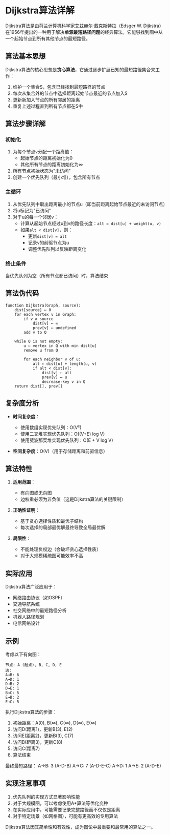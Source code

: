 # Dijkstra算法详解

Dijkstra算法是由荷兰计算机科学家艾兹赫尔·戴克斯特拉（Edsger W. Dijkstra）在1956年提出的一种用于解决**单源最短路径问题**的经典算法。它能够找到图中从一个起始节点到所有其他节点的最短路径。

## 算法基本思想

Dijkstra算法的核心思想是**贪心算法**，它通过逐步扩展已知的最短路径集合来工作：

1. 维护一个集合S，包含已经找到最短路径的节点
2. 每次从集合外的节点中选择距离起始节点最近的节点加入S
3. 更新新加入节点的所有邻居的距离
4. 重复上述过程直到所有节点都在S中

## 算法步骤详解

### 初始化
1. 为每个节点v分配一个距离值：
   - 起始节点的距离初始化为0
   - 其他所有节点的距离初始化为∞
2. 所有节点初始状态为"未访问"
3. 创建一个优先队列（最小堆），包含所有节点

### 主循环
1. 从优先队列中取出距离最小的节点u（即当前距离起始节点最近的未访问节点）
2. 将u标记为"已访问"
3. 对于u的每一个邻居v：
   - 计算从起始节点经过u到v的路径长度：`alt = dist[u] + weight(u, v)`
   - 如果`alt < dist[v]`，则：
     - 更新`dist[v] = alt`
     - 记录v的前驱节点为u
     - 调整优先队列以反映距离变化

### 终止条件
当优先队列为空（所有节点都已访问）时，算法结束

## 算法伪代码

```
function Dijkstra(Graph, source):
    dist[source] ← 0
    for each vertex v in Graph:
        if v ≠ source
            dist[v] ← ∞
            prev[v] ← undefined
        add v to Q

    while Q is not empty:
        u ← vertex in Q with min dist[u]
        remove u from Q

        for each neighbor v of u:
            alt ← dist[u] + length(u, v)
            if alt < dist[v]:
                dist[v] ← alt
                prev[v] ← u
                decrease-key v in Q
    return dist[], prev[]
```

## 复杂度分析

- **时间复杂度**：
  - 使用数组实现优先队列：O(V²)
  - 使用二叉堆实现优先队列：O((V+E) log V)
  - 使用斐波那契堆实现优先队列：O(E + V log V)

- **空间复杂度**：O(V)（用于存储距离和前驱信息）

## 算法特性

1. **适用范围**：
   - 有向图或无向图
   - 边权重必须为非负值（这是Dijkstra算法的关键限制）

2. **正确性证明**：
   - 基于贪心选择性质和最优子结构
   - 每次选择的局部最优解最终导致全局最优解

3. **局限性**：
   - 不能处理负权边（会破坏贪心选择性质）
   - 对于大规模稀疏图可能效率不高

## 实际应用

Dijkstra算法广泛应用于：
- 网络路由协议（如OSPF）
- 交通导航系统
- 社交网络中的最短路径分析
- 机器人路径规划
- 电信网络设计

## 示例

考虑以下有向图：
```
节点: A (起点), B, C, D, E
边:
A→B: 6
A→D: 1
D→B: 2
D→E: 1
B→C: 5
E→B: 2
E→C: 5
```

执行Dijkstra算法的步骤：
1. 初始距离：A(0), B(∞), C(∞), D(∞), E(∞)
2. 访问D(距离1)，更新B(3), E(2)
3. 访问E(距离2)，更新B(3), C(7)
4. 访问B(距离3)，更新C(8)
5. 访问C(距离7)
6. 算法结束

最终最短路径：
A→B: 3 (A-D-B)
A→C: 7 (A-D-E-C)
A→D: 1
A→E: 2 (A-D-E)

## 实现注意事项

1. 优先队列的实现方式显著影响性能
2. 对于大规模图，可以考虑使用A*算法等优化变种
3. 在实际应用中，可能需要记录完整路径而不仅仅是距离
4. 对于特定场景（如网格图），可能有更高效的专用算法

Dijkstra算法因其简单性和有效性，成为图论中最重要和最常用的算法之一。
